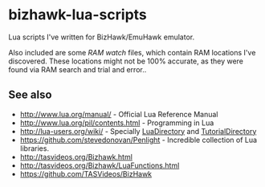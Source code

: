 # bizhawk-lua-scripts

Lua scripts I've written for BizHawk/EmuHawk emulator.

Also included are some *RAM watch* files, which contain RAM locations I've discovered. These locations might not be 100% accurate, as they were found via RAM search and trial and error..

## See also

* http://www.lua.org/manual/ - Official Lua Reference Manual
* http://www.lua.org/pil/contents.html - Programming in Lua
* http://lua-users.org/wiki/ - Specially [LuaDirectory](http://lua-users.org/wiki/LuaDirectory) and [TutorialDirectory](http://lua-users.org/wiki/TutorialDirectory)
* https://github.com/stevedonovan/Penlight - Incredible collection of Lua libraries.
* http://tasvideos.org/Bizhawk.html
* http://tasvideos.org/Bizhawk/LuaFunctions.html
* https://github.com/TASVideos/BizHawk
